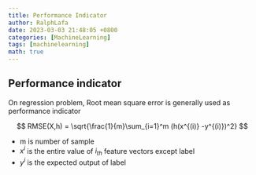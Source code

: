 ```yaml
---
title: Performance Indicator
author: RalphLafa
date: 2023-03-03 21:48:05 +0800
categories: [MachineLearning]
tags: [machinelearning]
math: true
---
```



## Performance indicator

On regression problem, Root mean square error is generally used as performance indicator

 $$
 RMSE(X,h) = \sqrt{\frac{1}{m}\sum_{i=1}^m (h(x^{(i)} -y^{(i)})^2}
 $$

 -  m is number of sample
 - $x^{i}$  is the entire value of $i_{th}$ feature vectors except label
 - $y^{i}$ is the expected output of label

 
